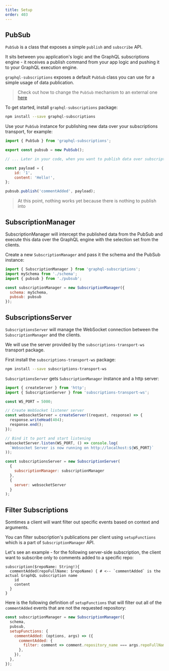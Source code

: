 ```yaml
---
title: Setup
order: 403
---
```


<h2 id="setup">PubSub</h2>

`PubSub` is a class that exposes a simple `publish` and `subscribe` API.

It sits between you application's logic and the GraphQL subscriptions engine - it receives a publish command from your app logic and pushing it to your GraphQL execution engine.

`graphql-subscriptions` exposes a default `PubSub` class you can use for a simple usage of data publication.

> Check out how to change the `PubSub` mechanism to an external one [here](/tools/graphql-subscriptions/external-pubsub.html)

To get started, install `graphql-subscriptions` package:

```bash
npm install --save graphql-subscriptions
```

Use your `PubSub` instance for publishing new data over your subscriptions transport, for example:

```js
import { PubSub } from 'graphql-subscriptions';

export const pubsub = new PubSub();

// ... Later in your code, when you want to publish data over subscription, run:

const payload = {
    id: '1',
    content: 'Hello!',
};

pubsub.publish('commentAdded', payload);
```

> At this point, nothing works yet because there is nothing to publish into


<h2 id="subscription-manager">SubscriptionManager</h2>

SubscriptionManager will intercept the published data from the PubSub and execute this data over the GraphQL engine with the selection set from the clients.

Create a new `SubscriptionManager` and pass it the schema and the PubSub instance:

```js
import { SubscriptionManager } from 'graphql-subscriptions';
import mySchema from './schema';
import { pubsub } from './pubsub';

const subscriptionManager = new SubscriptionManager({
  schema: mySchema,
  pubsub: pubsub
});
```

<h2 id="subscription-server">SubscriptionsServer</h2>

`SubscriptionsServer` will manage the WebSocket connection between the `SubscriptionManager` and the clients.

We will use the server provided by the `subscriptions-transport-ws` transport package.

First install the `subscriptions-transport-ws` package:

```bash
npm install --save subscriptions-transport-ws
```

`SubscriptionsServer` gets `SubscriptionManager` instance and a http server:

```js
import { createServer } from 'http';
import { SubscriptionServer } from 'subscriptions-transport-ws';

const WS_PORT = 5000;

// Create WebSocket listener server
const websocketServer = createServer((request, response) => {
  response.writeHead(404);
  response.end();
});

// Bind it to port and start listening
websocketServer.listen(WS_PORT, () => console.log(
  `Websocket Server is now running on http://localhost:${WS_PORT}`
));

const subscriptionsServer = new SubscriptionServer(
  {
    subscriptionManager: subscriptionManager
  },
  {
    server: websocketServer
  }
);
```

<h2 id="filter-subscriptions">Filter Subscriptions</h2>

Somtimes a client will want filter out specific events based on context and arguments.

You can filter subscription's publications per client using `setupFunctions` which is a part of `SubscriptionManager` API.

Let's see an example - for the following server-side subscription, the client want to subscribe only to comments added to a specific repo:

```
subscription($repoName: String!){
  commentAdded(repoFullName: $repoName) { # <-- `commentAdded` is the actual GraphQL subscription name
    id
    content
  }
}
```

Here is the following definition of `setupFunctions` that will filter out all of the `commentAdded` events that are not the requested repository:

```js
const subscriptionManager = new SubscriptionManager({
  schema,
  pubsub,
  setupFunctions: {
    commentAdded: (options, args) => ({
      commentAdded: {
        filter: comment => comment.repository_name === args.repoFullName,
      },
    }),
  },
});
```

